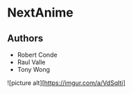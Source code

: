 # NextAnime

## Authors

* Robert Conde
* Raul Valle
* Tony Wong

![picture alt][https://imgur.com/a/VdSqIti]